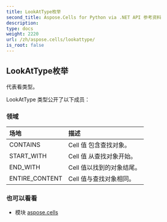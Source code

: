 ```yaml
---
title: LookAtType枚举
second_title: Aspose.Cells for Python via .NET API 参考资料
description:
type: docs
weight: 2220
url: /zh/aspose.cells/lookattype/
is_root: false
---
```

## LookAtType枚举
代表看类型。



LookAtType 类型公开了以下成员：

### 领域
|场地|描述|
| :- | :- |
| CONTAINS | Cell 值 包含查找对象。|
| START_WITH | Cell 值 从查找对象开始。|
| END_WITH | Cell 值以找到的对象结尾。|
| ENTIRE_CONTENT | Cell 值与查找对象相同。|



### 也可以看看
* 模块 [aspose.cells](..)
